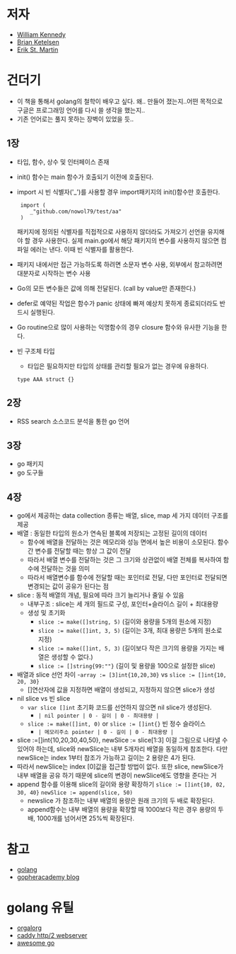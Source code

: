 # 저자
- [William Kennedy](https://www.goinggo.net/)
- [Brian Ketelsen](https://brianketelsen.com/about)
- [Erik St. Martin](https://github.com/erikstmartin)

# 건더기
- 이 책을 통해서 golang의 철학이 배우고 싶다. 왜.. 만들어 졌는지..어떤 목적으로 구글은 프로그래밍 언어를 다시 쓸 생각을 했는지..
- 기존 언어로는 풀지 못하는 장벽이 있었을 듯..

## 1장
- 타입, 함수, 상수 및 인터페이스 존재
- init() 함수는 main 함수가 호출되기 이전에 호출된다.
- import 시 빈 식별자('_')를 사용할 경우 import패키지의 init()함수만 호출한다. 

  ```
   import (
      _"github.com/nowol79/test/aa"
   )
  ```
  
  패키지에 정의된 식별자를 직접적으로 사용하지 않더라도 가져오기 선언을 유지해야 할 경우 사용한다. 
  실제 main.go에서 해당 패키지의 변수를 사용하지 않으면 컴파일 에러는 낸다. 이때 빈 식별자를 활용한다. 
- 패키지 내에서만 접근 가능하도록 하려면 소문자 변수 사용, 외부에서 참고하려면 대분자로 시작하는 변수 사용
- Go의 모든 변수들은 값에 의해 전달된다. (call by value만 존재한다.)
- defer로 예약된 작업은 함수가 panic 상태에 빠져 예상치 못하게 종료되더라도 반드시 실행된다.
- Go routine으로 많이 사용하는 익명함수의 경우 closure 함수와 유사한 기능을 한다. 
- 빈 구조체 타입
   - 타입은 필요하지만 타입의 상태를 관리할 필요가 없는 경우에 유용하다.
   ```
   type AAA struct {}
   ```
## 2장
- RSS search 소스코드 분석을 통한 go 언어 

## 3장
- go 패키지
- go 도구들

## 4장
- go에서 제공하는 data collection 종류는 배열, slice, map 세 가지 데이터 구조를 제공
- 배열 : 동일한 타입의 원소가 연속된 블록에 저장되는 고정된 길이의 데이터
   - 함수에 배열을 전달하는 것은 메모리와 성능 면에서 높은 비용이 소모된다. 함수간 변수를 전달할 때는 항상 그 값이 전달
   - 따라서 배열 변수를 전달하는 것은 그 크기와 상관없이 배열 전체를 복사하여 함수에 전달하는 것을 의미
   - 따라서 배열변수를 함수에 전달할 때는 포인터로 전달, 다만 포인터로 전달되면 변경되는 값이 공유가 된다는 점 
- slice : 동적 배열의 개념, 필요에 따라 크기 늘리거나 줄일 수 있음
   - 내부구조 : slice는 세 개의 필드로 구성, 포인터+슬라이스 길이 + 최대용량
   - 생성 및 초기화
     - ```slice := make([]string, 5)``` (길이와 용량을 5개의 원소에 지정)
     - ```slice := make([]int, 3, 5)``` (길이는 3개, 최대 용량은 5개의 원소로 지정)
     - ```slice := make([]int, 5, 3)``` (길이보다 작은 크기의 용량을 가지는 배열은 생성할 수 없다.)
     - ```slice := []string{99:""}``` (길이 및 용량을 100으로 설정한 slice)
- 배열과 slice 선언 차이
   -```array := [3]int{10,20,30}``` vs ```slice := []int{10, 20, 30}```
   - []연산자에 값을 지정하면 배열이 생성되고, 지정하지 않으면 slice가 생성
- nil slice vs 빈 slice
   - ```var slice []int``` 초기화 코드를 선언하지 않으면 nil slice가 생성된다. 
     - ```| nil pointer | 0 - 길이 | 0 - 최대용량 |```
   - ```slice := make([]int, 0)``` or ```slice := []int{}``` 빈 정수 슬라이스
      - ```| 메모리주소 pointer | 0 - 길이 | 0 - 최대용량 |```
 - slice :=[]int{10,20,30,40,50}, newSlice := slice[1:3] 이걸 그림으로 나타낼 수 있어야 하는데, slice와 newSlice는 내부 5개자리 배열을 동일하게 참조한다. 다만 newSlice는 index 1부터 참조가 가능하고 길이는 2 용량은 4가 된다.
 - 따라서 newSlice는 index [0]값을 접근할 방법이 없다. 또한 slice, newSlice가 내부 배열을 공유 하기 때문에 slice의 변경이 newSlice에도 영향을 준다는 거
 - append 함수를 이용해 slice의 길이와 용량 확장하기
   ```slice := []int{10, 02, 30, 40}```
   ```newSlice := append(slice, 50)```
   - newslice 가 참조하는 내부 배열의 용량은 원래 크기의 두 배로 확장된다. 
   - append함수는 내부 배열의 용량을 확장할 때 1000보다 작은 경우 용량의 두 배, 1000개를 넘어서면 25%씩 확장된다. 

# 참고
- [golang](https://golang.org)
- [gopheracademy blog](https://blog.gopheracademy.com/)

# golang 유틸
- [orgalorg](https://github.com/reconquest/orgalorg)
- [caddy http/2 webserver](https://github.com/mholt/caddy)
- [awesome go](https://github.com/avelino/awesome-go)
